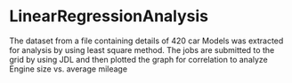 # LinearRegressionAnalysis
The dataset from a file containing details of 420 car Models was extracted for analysis by using least square method. The jobs are submitted to the grid by using JDL and then plotted the graph for correlation to analyze Engine size vs. average mileage
